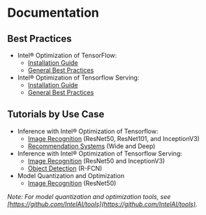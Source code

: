 # Documentation

## Best Practices

* Intel® Optimization of TensorFlow:
    * [Installation Guide](https://software.intel.com/en-us/articles/intel-optimization-for-tensorflow-installation-guide)
    * [General Best Practices](/docs/general/tensorflow/GeneralBestPractices.md)
* Intel® Optimization of Tensorflow Serving:
    * [Installation Guide](/docs/general/tensorflow_serving/InstallationGuide.md)
    * [General Best Practices](/docs/general/tensorflow_serving/GeneralBestPractices.md)
    
## Tutorials by Use Case

* Inference with Intel® Optimization of Tensorflow:
	* [Image Recognition](/docs/image_recognition/tensorflow/Tutorial.md) (ResNet50, ResNet101, and InceptionV3)
    * [Recommendation Systems](/docs/recommendation/tensorflow/Tutorial.md) (Wide and Deep)
* Inference with Intel® Optimization of Tensorflow Serving:
    * [Image Recognition](/docs/image_recognition/tensorflow_serving/Tutorial.md) (ResNet50 and InceptionV3)
    * [Object Detection](/docs/object_detection/tensorflow_serving/Tutorial.md) (R-FCN)
* Model Quantization and Optimization
    * [Image Recognition](/docs/image_recognition/quantization/Tutorial.md) (ResNet50)

*Note: For model quantization and optimization tools, see [https://github.com/IntelAI/tools](https://github.com/IntelAI/tools)*.